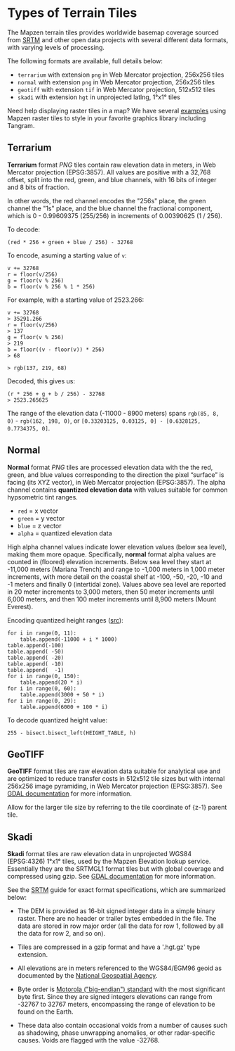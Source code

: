 # Types of Terrain Tiles

The Mapzen terrain tiles provides worldwide basemap coverage sourced from [SRTM](www.openstreetmap.org) and other open data projects with several different data formats, with varying levels of processing.

The following formats are available, full details below:

* `terrarium` with extension `png` in Web Mercator projection, 256x256 tiles
* `normal` with extension `png` in Web Mercator projection, 256x256 tiles
* `geotiff` with extension `tif` in Web Mercator projection, 512x512 tiles
* `skadi` with extension `hgt` in unprojected latlng, 1°x1° tiles

Need help displaying raster tiles in a map? We have several [examples](build-a-map.md) using Mapzen raster tiles to style in your favorite graphics library including Tangram.

## Terrarium

**Terrarium** format _PNG_ tiles contain raw elevation data in meters, in Web Mercator projection (EPSG:3857). All values are positive with a 32,768 offset, split into the red, green, and blue channels, with 16 bits of integer and 8 bits of fraction.

In other words, the red channel encodes the "256s" place, the green channel the "1s" place, and the blue channel the fractional component, which is 0 - 0.99609375 (255/256) in increments of 0.00390625 (1 / 256).

To decode:

  `(red * 256 + green + blue / 256) - 32768`

To encode, asuming a starting value of `v`:

```
v += 32768
r = floor(v/256)
g = floor(v % 256)
b = floor(v % 256 % 1 * 256)
```

For example, with a starting value of 2523.266:

```
v += 32768
> 35291.266
r = floor(v/256)
> 137
g = floor(v % 256)
> 219
b = floor((v - floor(v)) * 256)
> 68
  
> rgb(137, 219, 68)
```

Decoded, this gives us:

```
(r * 256 + g + b / 256) - 32768
> 2523.265625
```

The range of the elevation data (-11000 - 8900 meters) spans `rgb(85, 8, 0)` - `rgb(162, 198, 0)`, or `[0.33203125, 0.03125, 0] - [0.6328125, 0.7734375, 0]`.

## Normal

**Normal** format _PNG_ tiles are processed elevation data with the the red, green, and blue values corresponding to the direction the pixel “surface” is facing (its XYZ vector), in Web Mercator projection (EPSG:3857). The alpha channel contains **quantized elevation data** with values suitable for common hypsometric tint ranges.

* `red` = x vector
* `green` = y vector
* `blue` = z vector
* `alpha` = quantized elevation data

High alpha channel values indicate lower elevation values (below sea level), making them more opaque. Specifically, **normal** format alpha values are counted in (floored) elevation increments. Below sea level they start at -11,000 meters (Mariana Trench) and range to -1,000 meters in 1,000 meter increments, with more detail on the coastal shelf at -100, -50, -20, -10 and -1 meters and finally 0 (intertidal zone). Values above sea level are reported in 20 meter increments to 3,000 meters, then 50 meter increments until 6,000 meters, and then 100 meter increments until 8,900 meters (Mount Everest).

Encoding quantized height ranges ([src](https://github.com/tilezen/joerd/blob/master/joerd/output/normal.py#L26-L41)):

```
for i in range(0, 11):
    table.append(-11000 + i * 1000)
table.append(-100)
table.append( -50)
table.append( -20)
table.append( -10)
table.append(  -1)
for i in range(0, 150):
    table.append(20 * i)
for i in range(0, 60):
    table.append(3000 + 50 * i)
for i in range(0, 29):
    table.append(6000 + 100 * i)
```

To decode quantized height value:

  `255 - bisect.bisect_left(HEIGHT_TABLE, h)`

## GeoTIFF

**GeoTIFF** format tiles are raw elevation data suitable for analytical use and are optimized to reduce transfer costs in 512x512 tile sizes but with internal 256x256 image pyramiding, in Web Mercator projection (EPSG:3857). See [GDAL documentation](http://www.gdal.org/frmt_gtiff.html) for more information.

Allow for the larger tile size by referring to the tile coordinate of {z-1} parent tile.

## Skadi

**Skadi** format tiles are raw elevation data in unprojected WGS84 (EPSG:4326) 1°x1° tiles, used by the Mapzen Elevation lookup service. Essentially they are the SRTMGL1 format tiles but with global coverage and compressed using gzip. See [GDAL documentation](http://www.gdal.org/frmt_various.html#SRTMHGT) for more information.

See the [SRTM](https://lpdaac.usgs.gov/sites/default/files/public/measures/docs/NASA_SRTM_V3.pdf) guide for exact format specifications, which are summarized below:

* The DEM is provided as 16-bit signed integer data in a simple binary raster. There are no header or trailer bytes embedded in the file. The data are stored in row major order (all the data for row 1, followed by all the data for row 2, and so on).

* Tiles are compressed in a gzip format and have a '.hgt.gz' type extension.

* All elevations are in meters referenced to the WGS84/EGM96 geoid as documented by the  [National Geospatial Agency](http://earth-info.nga.mil/GandG/wgs84/gravitymod/egm96/egm96.html).

* Byte order is [Motorola ("big-endian") standard](https://en.wikipedia.org/wiki/Endianness) with the most significant byte first. Since they are signed integers elevations can range from -32767 to 32767 meters, encompassing the range of elevation to be found on the Earth.

* These data also contain occasional voids from a number of causes such as shadowing, phase unwrapping anomalies, or other radar-specific causes. Voids are flagged with the value -32768.
